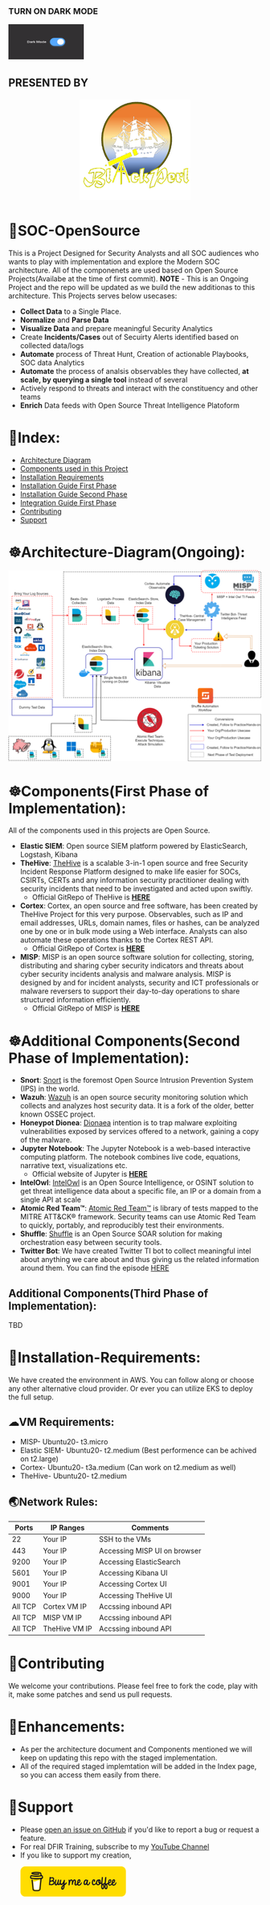 ### TURN ON DARK MODE<p align="left"> <img src="images/Mode-changer.gif" width="150" height="70"> </p>
## PRESENTED BY <p align="center"> <img src="images/Logo-Transparent for Black BG.png" width="220" height="200"> </p>
# 🔴SOC-OpenSource
This is a Project Designed for Security Analysts and all SOC audiences who wants to play with implementation and explore the Modern SOC architecture. All of the componenets are used based on Open Source Projects(Availabe at the time of first commit). 
**NOTE** - This is an Ongoing Project and the repo will be updated as we build the new additionas to this architecture. 
This Projects serves below usecases:
 - **Collect Data** to a Single Place.
 - **Normalize** and **Parse Data**
 - **Visualize Data** and prepare meaningful Security Analytics
 - Create **Incidents/Cases** out of Secuirty Alerts identified based on collected data/logs
 - **Automate** process of Threat Hunt, Creation of actionable Playbooks, SOC data Analytics
 - **Automate** the process of analsis observables they have collected, **at scale, by querying a single tool** instead of several
 - Actively respond to threats and interact with the constituency and other teams
 - **Enrich** Data feeds with Open Source Threat Intelligence Platoform

# 📑Index:
 - [Architecture Diagram](#Architecture-Diagram)
 - [Components used in this Project](#Components)
 - [Installation Requirements](#Installation-Requirements)
 - [Installation Guide First Phase](https://github.com/archanchoudhury/SOC-OpenSource/blob/main/installation/install.md)
 - [Installation Guide Second Phase](https://github.com/archanchoudhury/SOC-OpenSource/blob/main/installation/install2.md)
 - [Integration Guide First Phase](https://github.com/archanchoudhury/SOC-OpenSource/blob/main/integration/integration.md)
 - [Contributing](#Contributing)
 - [Support](#Support)

# ☸Architecture-Diagram(Ongoing):
<p align="center"> <img src="images/SIEM-3.png"> </p>

# ☸Components(First Phase of Implementation):
All of the components used in this projects are Open Source.
 - **Elastic SIEM**: Open source SIEM platform powered by ElasticSearch, Logstash, Kibana
 - **TheHive**: [TheHive](https://thehive-project.org/) is a scalable 3-in-1 open source and free Security Incident Response Platform designed to make life easier for SOCs, CSIRTs, CERTs and any information security practitioner dealing with security incidents that need to be investigated and acted upon swiftly.
    - Official GitRepo of TheHive is **[HERE](https://github.com/TheHive-Project/TheHive)**
 - **Cortex**: Cortex, an open source and free software, has been created by TheHive Project for this very purpose. Observables, such as IP and email addresses, URLs, domain names, files or hashes, can be analyzed one by one or in bulk mode using a Web interface. Analysts can also automate these operations thanks to the Cortex REST API.
    - Official GitRepo of Cortex is **[HERE](https://github.com/TheHive-Project/Cortex)**
 - **MISP**: MISP is an open source software solution for collecting, storing, distributing and sharing cyber security indicators and threats about cyber security incidents analysis and malware analysis. MISP is designed by and for incident analysts, security and ICT professionals or malware reversers to support their day-to-day operations to share structured information efficiently.
   - Official GitRepo of MISP is **[HERE](https://github.com/MISP/MISP)**

# ☸Additional Components(Second Phase of Implementation):
 - **Snort**: [Snort](https://www.snort.org/) is the foremost Open Source Intrusion Prevention System (IPS) in the world.
 - **Wazuh**: [Wazuh](https://wazuh.com/) is an open source security monitoring solution which collects and analyzes host security data. It is a fork of the older, better known OSSEC project.
 - **Honeypot Dionea**: [Dionaea](https://dionaea.readthedocs.io/en/latest/index.html) intention is to trap malware exploiting vulnerabilities exposed by services offered to a network, gaining a copy of the malware.
 - **Jupyter Notebook**: The Jupyter Notebook is a web-based interactive computing platform. The notebook combines live code, equations, narrative text, visualizations etc.
   - Official website of Jupyter is **[HERE](https://jupyter.org/)**
 - **IntelOwl**: [IntelOwl](https://intelowlproject.github.io/) is an Open Source Intelligence, or OSINT solution to get threat intelligence data about a specific file, an IP or a domain from a single API at scale
 - **Atomic Red Team™**: [Atomic Red Team™](https://github.com/redcanaryco/atomic-red-team) is library of tests mapped to the MITRE ATT&CK® framework. Security teams can use Atomic Red Team to quickly, portably, and reproducibly test their environments.
 - **Shuffle**: [Shuffle](https://shuffler.io/) is an Open Source SOAR solution for making orchestration easy between security tools.
 - **Twitter Bot**: We have created Twitter TI bot to collect meaningful intel about anything we care about and thus giving us the related information around them. You can find the episode [HERE](https://youtu.be/onklNNJcfDU)

## Additional Components(Third Phase of Implementation):
TBD

# 🔽Installation-Requirements: 
We have created the environment in AWS. You can follow along or choose any other alternative cloud provider. Or ever you can utilize EKS to deploy the full setup.
## ☁VM Requirements:
 - MISP- Ubuntu20- t3.micro
 - Elastic SIEM- Ubuntu20- t2.medium (Best performence can be achived on t2.large)
 - Cortex- Ubuntu20- t3a.medium (Can work on t2.medium as well)
 - TheHive- Ubuntu20- t2.medium
## 🌏Network Rules:
| Ports | IP Ranges | Comments |
| --- | --- | --- |
| 22 | Your IP | SSH to the VMs |
| 443 | Your IP | Accessing MISP UI on browser|
| 9200 | Your IP | Accessing ElasticSearch|
| 5601 | Your IP | Accessing Kibana UI
| 9001 | Your IP | Accessing Cortex UI|
| 9000 | Your IP | Accessing TheHive UI|
| All TCP | Cortex VM IP | Accssing inbound API|
| All TCP | MISP VM IP | Accssing inbound API|
| All TCP | TheHive VM IP | Accssing inbound API|

# 🤝Contributing
We welcome your contributions. Please feel free to fork the code, play with it, make some patches and send us pull requests. 

# 🔼Enhancements:
 - As per the architecture document and Components mentioned we will keep on updating this repo with the staged implementation.
 - All of the required staged implemtation will be added in the Index page, so you can access them easily from there.

# 🙏Support
 - Please [open an issue on GitHub](https://github.com/archanchoudhury/SOC-OpenSource/issues/new) if you'd like to report a bug or request a feature.
 - For real DFIR Training, subscribe to my [YouTube Channel](https://www.youtube.com/c/BlackPerl)
 - If you like to support my creation, <p align="left"><a href="https://www.buymeacoffee.com/BlackPerl"> <img src="images/KULQlzAg.png" width="210" height="60"></p>
